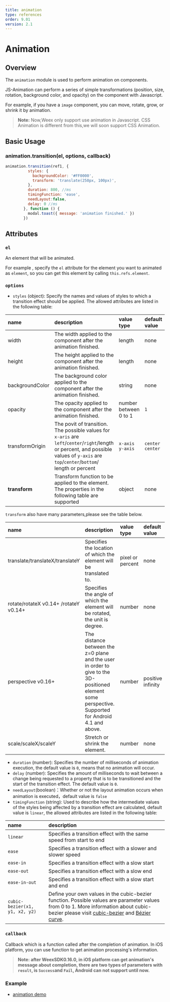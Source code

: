 ```yaml
---
title: animation
type: references
order: 9.01
version: 2.1
---
```


# Animation

## Overview

The `animation` module is used to perform animation on components. 

JS-Animation can perform a series of simple transformations  (position, size, rotation, background color, and opacity) on the component with Javascript.

For example, if you have a `image` component, you can move, rotate, grow, or shrink it by animation.

> **Note:** Now,Weex only support use animation in Javascript. CSS Animation is different from this,we will soon support CSS Animation.

## Basic Usage

### animation.transition(el, options, callback)

```javascript
animation.transition(ref1, {
          styles: {
            backgroundColor: '#FF0000',
            transform: 'translate(250px, 100px)',
          },
          duration: 800, //ms
          timingFunction: 'ease',
          needLayout:false,
          delay: 0 //ms
        }, function () {
          modal.toast({ message: 'animation finished.' })
        })
```

## Attributes

### ``el``

An element that will be animated.

For example , specify the `el` attribute for the element you want to animated as `element`, so you can get this element by calling `this.refs.element`.

### ``options``

- `styles` (object): Specify the names and values of styles to which a transition effect should be applied. The allowed attributes are listed in the following table:        

| name            | description                              | value type            | default value   |
| :-------------- | :--------------------------------------- | :-------------------- | :-------------- |
| width           | The width applied to the component after the animation finished. | length                | none            |
| height          | The height applied to the component after the animation finished. | length                | none            |
| backgroundColor | The background color applied to the component after the animation finished. | string                | none            |
| opacity         | The opacity applied to the component after the animation finished. | number between 0 to 1 | `1`             |
| transformOrigin | The povit of transition. The possible values for `x-aris` are `left`/`center`/`right`/length or percent, and possible values of `y-axis` are `top`/`center`/`bottom`/ length or percent | `x-axis y-axis`       | `center center` |
| **transform**   | Transform function to be applied to the element. The properties in the following table are supported | object                | none            |

``transform`` also have many parameters,please see the table below.

| name                                     | description                              | value type       | default value     |
| :--------------------------------------- | :--------------------------------------- | :--------------- | :---------------- |
| translate/translateX/translateY          | Specifies the location of which the element will be translated to. | pixel or percent | none              |
| rotate/rotateX <span class="api-version">v0.14+</span> /rotateY <span class="api-version">v0.14+</span> | Specifies the angle of which the element will be rotated, the unit is degree. | number           | none              |
| perspective <span class="api-version">v0.16+</span> | The distance between the z=0 plane and the user in order to give to the 3D-positioned element some perspective. Supported for Android 4.1 and above. | number           | positive infinity |
| scale/scaleX/scaleY                      | Stretch or shrink the element.           | number           | none              |

- `duration` (number): Specifies the number of milliseconds of animation execution, the default value is `0`, means that no animation will occur.    
- `delay` (number): Specifies the amount of milliseconds to wait between a change being requested to a property that is to be transitioned and the start of the transition effect. The default value is `0`.   
- `needLayout`(boolean)：Whether or not the layout animation occurs when animation is executed，default value is `false`
- `timingFunction` (string): Used to describe how the intermediate values of the styles being affected by a transition effect are calculated, default value is `linear`, the allowed attributes are listed in the following table:    

| name                           | description                              |
| :----------------------------- | :--------------------------------------- |
| `linear`                       | Specifies a transition effect with the same speed from start to end |
| `ease`                         | Specifies a transition effect with a slower and slower speed |
| `ease-in`                      | Specifies a transition effect with a slow start |
| `ease-out`                     | Specifies a transition effect with a slow end |
| `ease-in-out`                  | Specifies a transition effect with a slow start and end |
| `cubic-bezier(x1, y1, x2, y2)` | Define your own values in the cubic-bezier function. Possible values are parameter values from 0 to 1. More information about cubic-bezier please visit [cubic-bezier](http://cubic-bezier.com/) and [Bézier curve](https://en.wikipedia.org/wiki/B%C3%A9zier_curve). |

### ``callback``

Callback which is a function called after the completion of animation. In iOS platform, you can use function to get animation processing's information.

>**Note: after WeexSDK0.16.0, in iOS platform can get animation's message about completion, there are two types of parameters with `result`, is `Success`and `Fail`, Android can not support until now.**

### Example
- [animation demo](http://dotwe.org/vue/2d1b61bef061448c1a5a13eac9624410)
